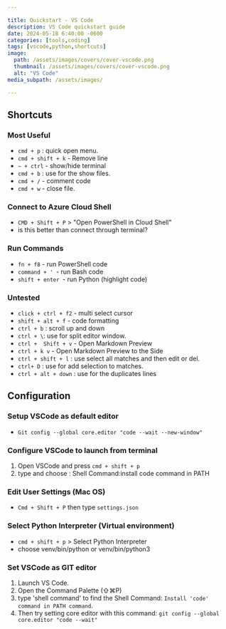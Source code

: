 ```yaml
---

title: Quickstart - VS Code
description: VS Code quickstart guide
date: 2024-05-18 6:40:00 -0600
categories: [tools,coding]
tags: [vscode,python,shortcuts]
image:
  path: /assets/images/covers/cover-vscode.png
  thumbnail: /assets/images/covers/cover-vscode.png
  alt: "VS Code"
media_subpath: /assets/images/

---
```


## Shortcuts

### Most Useful
- `cmd + p` : quick open menu.
- `cmd + shift + k` - Remove line
-  `~ + ctrl` - show/hide terminal
- `cmd + b` : use for the show files.
- `cmd + /` - comment code
- ``cmd + w`` - close file.

### Connect to Azure Cloud Shell
- `CMD + Shift + P` > "Open PowerShell in Cloud Shell"
- is this better than connect through terminal?

### Run Commands
- `fn + f8` - run PowerShell code
- `command + ' `- run Bash code
- `shift + enter `- run Python (highlight code)


### Untested
- `click + ctrl + f2` - multi select cursor
- `shift + alt + f` - code formatting
- `ctrl + b` : scroll up and down
- `ctrl + \`: use for split editor window. 
- `ctrl +  Shift + v` - Open Markdown Preview
- `ctrl + k v` - Open Markdown Preview to the Side
- `ctrl + shift + l` : use select all matches and then edit or del.
- `ctrl+ D` : use for add selection to matches.
- `ctrl + alt + down` : use for the duplicates lines



## Configuration
### Setup VSCode as default editor
- `Git config --global core.editor "code --wait --new-window"`

### Configure VSCode to launch from terminal
1. Open VSCode and press `cmd + shift + p` 
2. type and choose : Shell Command:install code command in PATH

### Edit User Settings (Mac OS)
- `Cmd + Shift + P` then type `settings.json`

### Select Python Interpreter (Virtual environment)
- `cmd + shift + p` > Select Python Interpreter 
- choose venv/bin/python or venv/bin/python3

### Set VSCode as GIT editor
1. Launch VS Code. 
2. Open the Command Palette (⇧⌘P)
3. type 'shell command' to find the Shell Command: `Install 'code' command in PATH command`.
4. Then try setting core editor with this command:
`git config --global core.editor "code --wait"`